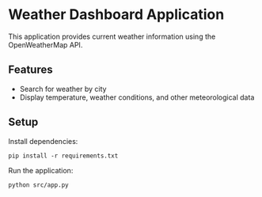 # Weather Dashboard Application

This application provides current weather information using the OpenWeatherMap API.

## Features
- Search for weather by city
- Display temperature, weather conditions, and other meteorological data

## Setup
Install dependencies:
```
pip install -r requirements.txt
```

Run the application:
```
python src/app.py
```